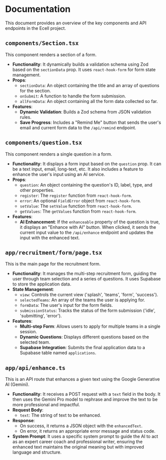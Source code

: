 # Documentation

This document provides an overview of the key components and API endpoints in the Ecell project.

## `components/Section.tsx`

This component renders a section of a form.

- **Functionality**: It dynamically builds a validation schema using Zod based on the `sectionData` prop. It uses `react-hook-form` for form state management.
- **Props**:
    - `sectionData`: An object containing the title and an array of questions for the section.
    - `onSubmit`: A function to handle the form submission.
    - `allFormData`: An object containing all the form data collected so far.
- **Features**:
    - **Dynamic Validation**: Builds a Zod schema from JSON validation rules.
    - **Save Progress**: Includes a "Remind Me" button that sends the user's email and current form data to the `/api/remind` endpoint.

## `components/question.tsx`

This component renders a single question in a form.

- **Functionality**: It displays a form input based on the `question` prop. It can be a text input, email, long-text, etc. It also includes a feature to enhance the user's input using an AI service.
- **Props**:
    - `question`: An object containing the question's ID, label, type, and other properties.
    - `register`: The `register` function from `react-hook-form`.
    - `error`: An optional `FieldError` object from `react-hook-form`.
    - `setValue`: The `setValue` function from `react-hook-form`.
    - `getValues`: The `getValues` function from `react-hook-form`.
- **Features**:
    - **AI Enhancement**: If the `enhanceable` property of the question is true, it displays an "Enhance with AI" button. When clicked, it sends the current input value to the `/api/enhance` endpoint and updates the input with the enhanced text.

## `app/recruitment/form/page.tsx`

This is the main page for the recruitment form.

- **Functionality**: It manages the multi-step recruitment form, guiding the user through team selection and a series of questions. It uses Supabase to store the application data.
- **State Management**:
    - `view`: Controls the current view ('splash', 'teams', 'form', 'success').
    - `selectedTeams`: An array of the teams the user is applying for.
    - `formData`: The user's input for the form fields.
    - `submissionStatus`: Tracks the status of the form submission ('idle', 'submitting', 'error').
- **Features**:
    - **Multi-step Form**: Allows users to apply for multiple teams in a single session.
    - **Dynamic Questions**: Displays different questions based on the selected team.
    - **Supabase Integration**: Submits the final application data to a Supabase table named `applications`.

## `app/api/enhance.ts`

This is an API route that enhances a given text using the Google Generative AI (Gemini).

- **Functionality**: It receives a POST request with a `text` field in the body. It then uses the Gemini Pro model to rephrase and improve the text to be more professional and impactful.
- **Request Body**:
    - `text`: The string of text to be enhanced.
- **Response**:
    - On success, it returns a JSON object with the `enhancedText`.
    - On error, it returns an appropriate error message and status code.
- **System Prompt**: It uses a specific system prompt to guide the AI to act as an expert career coach and professional writer, ensuring the enhanced text maintains the original meaning but with improved language and structure.
